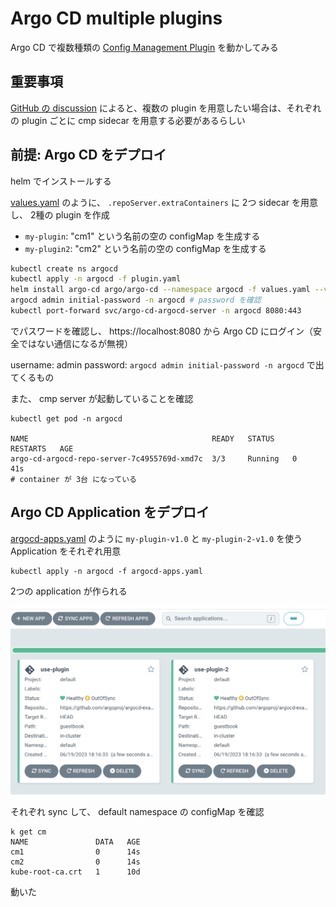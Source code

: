 # Argo CD multiple plugins

Argo CD で複数種類の [Config Management Plugin](https://argo-cd.readthedocs.io/en/stable/operator-manual/config-management-plugins/#config-management-plugins) を動かしてみる

## 重要事項

[GitHub の discussion](https://github.com/argoproj/argo-cd/discussions/12278#discussioncomment-5338514) によると、複数の plugin を用意したい場合は、それぞれの plugin ごとに cmp sidecar を用意する必要があるらしい

## 前提: Argo CD をデプロイ

helm でインストールする

[values.yaml](./values.yaml) のように、 `.repoServer.extraContainers` に 2つ sidecar を用意し、 2種の plugin を作成

- `my-plugin`: "cm1" という名前の空の configMap を生成する
- `my-plugin2`: "cm2" という名前の空の configMap を生成する

```sh
kubectl create ns argocd
kubectl apply -n argocd -f plugin.yaml
helm install argo-cd argo/argo-cd --namespace argocd -f values.yaml --version 5.25.0
argocd admin initial-password -n argocd # password を確認
kubectl port-forward svc/argo-cd-argocd-server -n argocd 8080:443
```

 でパスワードを確認し、 https://localhost:8080 から Argo CD にログイン（安全ではない通信になるが無視）

username: admin
password: `argocd admin initial-password -n argocd` で出てくるもの

また、 cmp server が起動していることを確認

```
kubectl get pod -n argocd

NAME                                         READY   STATUS    RESTARTS   AGE
argo-cd-argocd-repo-server-7c4955769d-xmd7c  3/3     Running   0          41s
# container が 3台 になっている
```

## Argo CD Application をデプロイ

[argocd-apps.yaml](./argocd-apps.yaml) のように `my-plugin-v1.0` と `my-plugin-2-v1.0` を使う Application をそれぞれ用意

```
kubectl apply -n argocd -f argocd-apps.yaml
```

2つの application が作られる

![apps](./screenshot/argocd-applications.png)

それぞれ sync して、 default namespace の configMap を確認

```
k get cm
NAME               DATA   AGE
cm1                0      14s
cm2                0      14s
kube-root-ca.crt   1      10d
```

動いた
